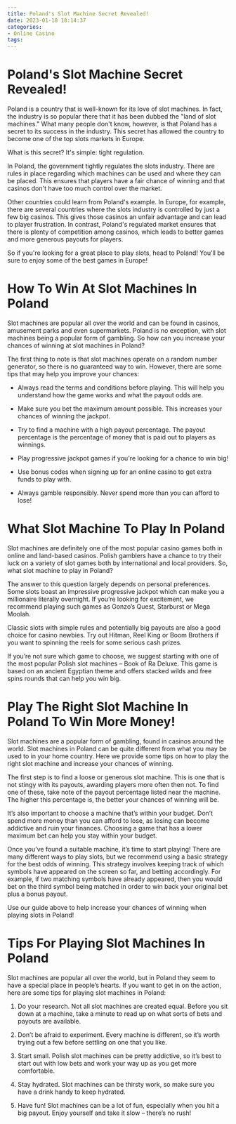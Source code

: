 ```yaml
---
title: Poland's Slot Machine Secret Revealed!
date: 2023-01-18 18:14:37
categories:
- Online Casino
tags:
---
```



#  Poland's Slot Machine Secret Revealed!

Poland is a country that is well-known for its love of slot machines. In fact, the industry is so popular there that it has been dubbed the "land of slot machines." What many people don't know, however, is that Poland has a secret to its success in the industry. This secret has allowed the country to become one of the top slots markets in Europe.

What is this secret? It's simple: tight regulation.

In Poland, the government tightly regulates the slots industry. There are rules in place regarding which machines can be used and where they can be placed. This ensures that players have a fair chance of winning and that casinos don't have too much control over the market.

Other countries could learn from Poland's example. In Europe, for example, there are several countries where the slots industry is controlled by just a few big casinos. This gives those casinos an unfair advantage and can lead to player frustration. In contrast, Poland's regulated market ensures that there is plenty of competition among casinos, which leads to better games and more generous payouts for players.

So if you're looking for a great place to play slots, head to Poland! You'll be sure to enjoy some of the best games in Europe!

#  How To Win At Slot Machines In Poland

Slot machines are popular all over the world and can be found in casinos, amusement parks and even supermarkets. Poland is no exception, with slot machines being a popular form of gambling. So how can you increase your chances of winning at slot machines in Poland?

The first thing to note is that slot machines operate on a random number generator, so there is no guaranteed way to win. However, there are some tips that may help you improve your chances:

- Always read the terms and conditions before playing. This will help you understand how the game works and what the payout odds are.

- Make sure you bet the maximum amount possible. This increases your chances of winning the jackpot.

- Try to find a machine with a high payout percentage. The payout percentage is the percentage of money that is paid out to players as winnings.

- Play progressive jackpot games if you're looking for a chance to win big!

- Use bonus codes when signing up for an online casino to get extra funds to play with.

- Always gamble responsibly. Never spend more than you can afford to lose!

#  What Slot Machine To Play In Poland

Slot machines are definitely one of the most popular casino games both in online and land-based casinos. Polish gamblers have a chance to try their luck on a variety of slot games both by international and local providers. So, what slot machine to play in Poland?

The answer to this question largely depends on personal preferences. Some slots boast an impressive progressive jackpot which can make you a millionaire literally overnight. If you’re looking for excitement, we recommend playing such games as Gonzo’s Quest, Starburst or Mega Moolah.

Classic slots with simple rules and potentially big payouts are also a good choice for casino newbies. Try out Hitman, Reel King or Boom Brothers if you want to spinning the reels for some serious cash prizes.

If you’re not sure which game to choose, we suggest starting with one of the most popular Polish slot machines – Book of Ra Deluxe. This game is based on an ancient Egyptian theme and offers stacked wilds and free spins rounds that can help you win big.

#  Play The Right Slot Machine In Poland To Win More Money!

Slot machines are a popular form of gambling, found in casinos around the world. Slot machines in Poland can be quite different from what you may be used to in your home country. Here we provide some tips on how to play the right slot machine and increase your chances of winning.

The first step is to find a loose or generous slot machine. This is one that is not stingy with its payouts, awarding players more often then not. To find one of these, take note of the payout percentage listed near the machine. The higher this percentage is, the better your chances of winning will be.

It’s also important to choose a machine that’s within your budget. Don’t spend more money than you can afford to lose, as losing can become addictive and ruin your finances. Choosing a game that has a lower maximum bet can help you stay within your budget.

Once you’ve found a suitable machine, it’s time to start playing! There are many different ways to play slots, but we recommend using a basic strategy for the best odds of winning. This strategy involves keeping track of which symbols have appeared on the screen so far, and betting accordingly. For example, if two matching symbols have already appeared, then you would bet on the third symbol being matched in order to win back your original bet plus a bonus payout.

Use our guide above to help increase your chances of winning when playing slots in Poland!

#  Tips For Playing Slot Machines In Poland

Slot machines are popular all over the world, but in Poland they seem to have a special place in people’s hearts. If you want to get in on the action, here are some tips for playing slot machines in Poland:

1. Do your research. Not all slot machines are created equal. Before you sit down at a machine, take a minute to read up on what sorts of bets and payouts are available.

2. Don’t be afraid to experiment. Every machine is different, so it’s worth trying out a few before settling on one that you like.

3. Start small. Polish slot machines can be pretty addictive, so it’s best to start out with low bets and work your way up as you get more comfortable.

4. Stay hydrated. Slot machines can be thirsty work, so make sure you have a drink handy to keep hydrated.

5. Have fun! Slot machines can be a lot of fun, especially when you hit a big payout. Enjoy yourself and take it slow – there’s no rush!